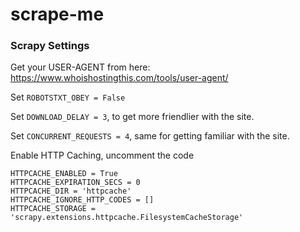 # scrape-me

### Scrapy Settings

Get your USER-AGENT from here: https://www.whoishostingthis.com/tools/user-agent/

Set `ROBOTSTXT_OBEY = False`

Set `DOWNLOAD_DELAY = 3`, to get more friendlier with the site.

Set `CONCURRENT_REQUESTS = 4`, same for getting familiar with the site.

Enable HTTP Caching, uncomment the code

```
HTTPCACHE_ENABLED = True
HTTPCACHE_EXPIRATION_SECS = 0
HTTPCACHE_DIR = 'httpcache'
HTTPCACHE_IGNORE_HTTP_CODES = []
HTTPCACHE_STORAGE = 'scrapy.extensions.httpcache.FilesystemCacheStorage'
```

